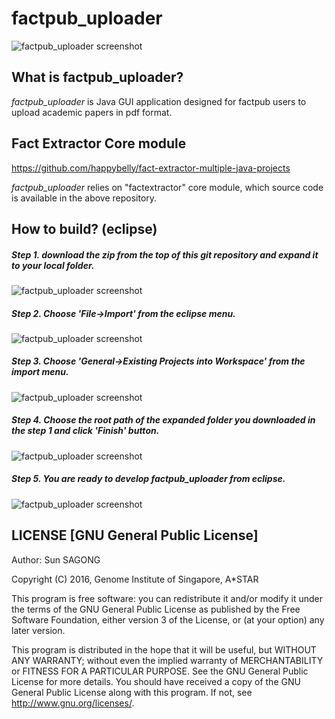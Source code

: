 # factpub_uploader

![factpub_uploader screenshot](http://factpub.org/img/github/step1.png)

## What is factpub_uploader?
*factpub_uploader* is Java GUI application designed for factpub users to upload academic papers in pdf format.

## Fact Extractor Core module
https://github.com/happybelly/fact-extractor-multiple-java-projects

*factpub_uploader* relies on "factextractor" core module, which source code is available in the above repository.

## How to build? (eclipse)
##### Step 1. download the zip from the top of this git repository and expand it to your local folder.
![factpub_uploader screenshot](http://factpub.org/img/github/how_to_develop_0.png)
##### Step 2. Choose 'File->Import' from the eclipse menu.
![factpub_uploader screenshot](http://factpub.org/img/github/how_to_develop_1.png)
##### Step 3. Choose 'General->Existing Projects into Workspace' from the import menu.
![factpub_uploader screenshot](http://factpub.org/img/github/how_to_develop_2.png)
##### Step 4. Choose the root path of the expanded folder you downloaded in the step 1 and click 'Finish' button.
![factpub_uploader screenshot](http://factpub.org/img/github/how_to_develop_3.png)
##### Step 5. You are ready to develop factpub_uploader from eclipse.
![factpub_uploader screenshot](http://factpub.org/img/github/how_to_develop_4.png)

## LICENSE [GNU General Public License]
Author: Sun SAGONG

Copyright (C) 2016, Genome Institute of Singapore, A*STAR

This program is free software: you can redistribute it and/or modify it under the terms of the GNU General Public License as published by the Free Software Foundation, either version 3 of the License, or (at your option) any later version.
 
This program is distributed in the hope that it will be useful, but WITHOUT ANY WARRANTY; without even the implied warranty of MERCHANTABILITY or FITNESS FOR A PARTICULAR PURPOSE.
See the GNU General Public License for more details.
You should have received a copy of the GNU General Public License along with this program.
If not, see <http://www.gnu.org/licenses/>.
